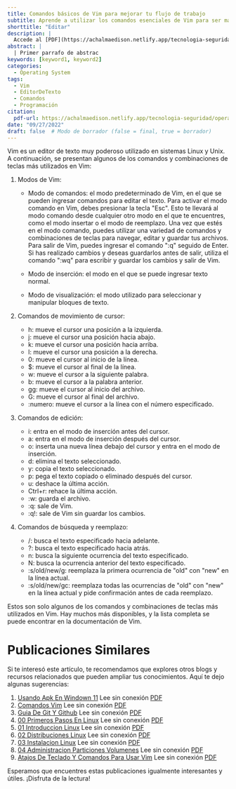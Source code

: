 ```yaml
---
title: Comandos básicos de Vim para mejorar tu flujo de trabajo
subtitle: Aprende a utilizar los comandos esenciales de Vim para ser más productivo en tu programación.
shorttitle: "Editar"
description: |
  Accede al [PDF](https://achalmaedison.netlify.app/tecnologia-seguridad/operating-system/2022-09-27-comandos-vim/index.pdf) completo aquí. Actualizar enlace
abstract: |
  | Primer parrafo de abstrac
keywords: [keyword1, keyword2]
categories:
  - Operating System
tags:
  - Vim
  - EditorDeTexto
  - Comandos
  - Programación
citation:
  pdf-url: https://achalmaedison.netlify.app/tecnologia-seguridad/operating-system/2022-09-27-comandos-vim/index.pdf
date: "09/27/2022"
draft: false  # Modo de borrador (false = final, true = borrador)
---
```






Vim es un editor de texto muy poderoso utilizado en sistemas Linux y Unix. A continuación, se presentan algunos de los comandos y combinaciones de teclas más utilizados en Vim:

1. Modos de Vim:

    - Modo de comandos: el modo predeterminado de Vim, en el que se pueden ingresar comandos para editar el texto. Para activar el modo comando en Vim, debes presionar la tecla "Esc". Esto te llevará al modo comando desde cualquier otro modo en el que te encuentres, como el modo insertar o el modo de reemplazo. Una vez que estés en el modo comando, puedes utilizar una variedad de comandos y combinaciones de teclas para navegar, editar y guardar tus archivos. Para salir de Vim, puedes ingresar el comando ":q" seguido de Enter. Si has realizado cambios y deseas guardarlos antes de salir, utiliza el comando ":wq" para escribir y guardar los cambios y salir de Vim.

    - Modo de inserción: el modo en el que se puede ingresar texto normal.
    - Modo de visualización: el modo utilizado para seleccionar y manipular bloques de texto.
2. Comandos de movimiento de cursor:

    - h: mueve el cursor una posición a la izquierda.
    - j: mueve el cursor una posición hacia abajo.
    - k: mueve el cursor una posición hacia arriba.
    - l: mueve el cursor una posición a la derecha.
    - 0: mueve el cursor al inicio de la línea.
    - $: mueve el cursor al final de la línea.
    - w: mueve el cursor a la siguiente palabra.
    - b: mueve el cursor a la palabra anterior.
    - gg: mueve el cursor al inicio del archivo.
    - G: mueve el cursor al final del archivo.
    - :numero: mueve el cursor a la línea con el número especificado.
3. Comandos de edición:

    - i: entra en el modo de inserción antes del cursor.
    - a: entra en el modo de inserción después del cursor.
    - o: inserta una nueva línea debajo del cursor y entra en el modo de inserción.
    - d: elimina el texto seleccionado.
    - y: copia el texto seleccionado.
    - p: pega el texto copiado o eliminado después del cursor.
    - u: deshace la última acción.
    - Ctrl+r: rehace la última acción.
    - :w: guarda el archivo.
    - :q: sale de Vim.
    - :q!: sale de Vim sin guardar los cambios.
4. Comandos de búsqueda y reemplazo:

    - /: busca el texto especificado hacia adelante.
    - ?: busca el texto especificado hacia atrás.
    - n: busca la siguiente ocurrencia del texto especificado.
    - N: busca la ocurrencia anterior del texto especificado.
    - :s/old/new/g: reemplaza la primera ocurrencia de "old" con "new" en la línea actual.
    - :s/old/new/gc: reemplaza todas las ocurrencias de "old" con "new" en la línea actual y pide confirmación antes de cada reemplazo.

Estos son solo algunos de los comandos y combinaciones de teclas más utilizados en Vim. Hay muchos más disponibles, y la lista completa se puede encontrar en la documentación de Vim.


# Publicaciones Similares

Si te interesó este artículo, te recomendamos que explores otros blogs y recursos relacionados que pueden ampliar tus conocimientos. Aquí te dejo algunas sugerencias:


1. [Usando Apk En Windown 11](https://achalmaedison.netlify.app/tecnologia-seguridad/operating-system/2021-10-21-usando-apk-en-windown-11) Lee sin conexión [PDF](https://achalmaedison.netlify.app/tecnologia-seguridad/operating-system/2021-10-21-usando-apk-en-windown-11/index.pdf)
2. [Comandos Vim](https://achalmaedison.netlify.app/tecnologia-seguridad/operating-system/2022-09-27-comandos-vim) Lee sin conexión [PDF](https://achalmaedison.netlify.app/tecnologia-seguridad/operating-system/2022-09-27-comandos-vim/index.pdf)
3. [Guia De Git Y Github](https://achalmaedison.netlify.app/tecnologia-seguridad/operating-system/2023-02-16-guia-de-git-y-github) Lee sin conexión [PDF](https://achalmaedison.netlify.app/tecnologia-seguridad/operating-system/2023-02-16-guia-de-git-y-github/index.pdf)
4. [00 Primeros Pasos En Linux](https://achalmaedison.netlify.app/tecnologia-seguridad/operating-system/2023-05-02-00-primeros-pasos-en-linux) Lee sin conexión [PDF](https://achalmaedison.netlify.app/tecnologia-seguridad/operating-system/2023-05-02-00-primeros-pasos-en-linux/index.pdf)
5. [01 Introduccion Linux](https://achalmaedison.netlify.app/tecnologia-seguridad/operating-system/2023-06-17-01-introduccion-linux) Lee sin conexión [PDF](https://achalmaedison.netlify.app/tecnologia-seguridad/operating-system/2023-06-17-01-introduccion-linux/index.pdf)
6. [02 Distribuciones Linux](https://achalmaedison.netlify.app/tecnologia-seguridad/operating-system/2023-06-18-02-distribuciones-linux) Lee sin conexión [PDF](https://achalmaedison.netlify.app/tecnologia-seguridad/operating-system/2023-06-18-02-distribuciones-linux/index.pdf)
7. [03 Instalacion Linux](https://achalmaedison.netlify.app/tecnologia-seguridad/operating-system/2023-06-19-03-instalacion-linux) Lee sin conexión [PDF](https://achalmaedison.netlify.app/tecnologia-seguridad/operating-system/2023-06-19-03-instalacion-linux/index.pdf)
8. [04 Administracion Particiones Volumenes](https://achalmaedison.netlify.app/tecnologia-seguridad/operating-system/2023-06-20-04-administracion-particiones-volumenes) Lee sin conexión [PDF](https://achalmaedison.netlify.app/tecnologia-seguridad/operating-system/2023-06-20-04-administracion-particiones-volumenes/index.pdf)
9. [Atajos De Teclado Y Comandos Para Usar Vim](https://achalmaedison.netlify.app/tecnologia-seguridad/operating-system/2023-07-01-atajos-de-teclado-y-comandos-para-usar-vim) Lee sin conexión [PDF](https://achalmaedison.netlify.app/tecnologia-seguridad/operating-system/2023-07-01-atajos-de-teclado-y-comandos-para-usar-vim/index.pdf)


Esperamos que encuentres estas publicaciones igualmente interesantes y útiles. ¡Disfruta de la lectura!


